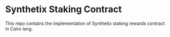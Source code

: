 # Synthetix Staking Contract
This repo contains the implementation of Synthetix staking rewards contract in Cairo lang.
